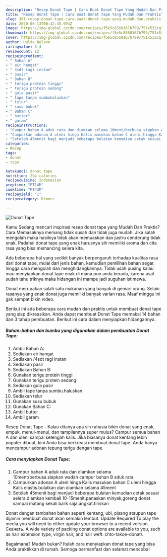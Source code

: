 ```yaml
---
description: "Resep Donat Tape | Cara Buat Donat Tape Yang Mudah Dan Praktis"
title: "Resep Donat Tape | Cara Buat Donat Tape Yang Mudah Dan Praktis"
slug: 381-resep-donat-tape-cara-buat-donat-tape-yang-mudah-dan-praktis
date: 2020-06-13T00:42:35.994Z
image: https://img-global.cpcdn.com/recipes/f5e5c8560167b799/751x532cq70/donat-tape-foto-resep-utama.jpg
thumbnail: https://img-global.cpcdn.com/recipes/f5e5c8560167b799/751x532cq70/donat-tape-foto-resep-utama.jpg
cover: https://img-global.cpcdn.com/recipes/f5e5c8560167b799/751x532cq70/donat-tape-foto-resep-utama.jpg
author: Hulda Nelson
ratingvalue: 3.4
reviewcount: 12
recipeingredient:
- " Bahan A"
- " air hangat"
- " 4sdt ragi instan"
- " pasir"
- " Bahan B"
- " terigu protein tinggi"
- " terigu protein sedang"
- " gula pasir"
- " tape tanpa sumbuhaluskan"
- " telur"
- " susu bubuk"
- " Bahan C"
- " butter"
- " garam"
recipeinstructions:
- "Campur bahan A aduk rata dan diamkan selama 10ment/berbusa.siapkan wadah campur bahan B aduk rata"
- "Campurkan adonan A uleni hinga Kalis masukan bahan C uleni hingga Kalis elastis.bulatkan dan diamkan selama 45ment"
- "Setelah 45menit bagi menjadi beberapa bulatan kemudian cetak sesuai selera.diamkan kembali 10-15menit.panaskan minyak,goreng donat sampai matang sekali balik saja.angkat.tiriskan"
categories:
- Resep
tags:
- donat
- tape

katakunci: donat tape 
nutrition: 294 calories
recipecuisine: Indonesian
preptime: "PT14M"
cooktime: "PT43M"
recipeyield: "1"
recipecategory: Dinner

---
```



![Donat Tape](https://img-global.cpcdn.com/recipes/f5e5c8560167b799/751x532cq70/donat-tape-foto-resep-utama.jpg)

Kamu Sedang mencari inspirasi resep donat tape yang Mudah Dan Praktis? Cara Memasaknya memang tidak susah dan tidak juga mudah. Jika salah mengolah maka hasilnya tidak akan memuaskan dan justru cenderung tidak enak. Padahal donat tape yang enak harusnya sih memiliki aroma dan cita rasa yang bisa memancing selera kita.

Ada beberapa hal yang sedikit banyak berpengaruh terhadap kualitas rasa dari donat tape, mulai dari jenis bahan, kemudian pemilihan bahan segar, hingga cara mengolah dan menghidangkannya. Tidak usah pusing kalau mau menyiapkan donat tape enak di mana pun anda berada, karena asal sudah tahu triknya maka hidangan ini mampu jadi suguhan istimewa.

Donat merupakan salah satu makanan yang banyak di gemari orang. Selain rasanya yang enak donat juga memiliki banyak varian rasa. Maaf minggu ini gak sempat bikin video.


Berikut ini ada beberapa cara mudah dan praktis untuk membuat donat tape yang siap dikreasikan. Anda dapat membuat Donat Tape memakai 14 bahan dan 3 tahap pembuatan. Berikut ini cara dalam menyiapkan hidangannya.

<!--inarticleads1-->

##### Bahan-bahan dan bumbu yang digunakan dalam pembuatan Donat Tape:

1. Ambil  Bahan A:
1. Sediakan  air hangat
1. Sediakan  /4sdt ragi instan
1. Sediakan  pasir
1. Sediakan  Bahan B:
1. Gunakan  terigu protein tinggi
1. Gunakan  terigu protein sedang
1. Sediakan  gula pasir
1. Ambil  tape tanpa sumbu.haluskan
1. Sediakan  telur
1. Gunakan  susu bubuk
1. Gunakan  Bahan C:
1. Ambil  butter
1. Ambil  garam


Resep Donat Tape - Kalau ditanya apa sih rahasia bikin donat yang enak, empuk, menul-menul, dan tampilannya super mulus? Campur semua bahan A dan uleni sampai setengah kalis. Jika biasanya donat kentang lebih populer dibuat, kini Anda bisa berkreasi membuat donat tape. Anda hanya mencampur adonan tepung terigu dengan tape. 

<!--inarticleads2-->

##### Cara menyiapkan Donat Tape:

1. Campur bahan A aduk rata dan diamkan selama 10ment/berbusa.siapkan wadah campur bahan B aduk rata
1. Campurkan adonan A uleni hinga Kalis masukan bahan C uleni hingga Kalis elastis.bulatkan dan diamkan selama 45ment
1. Setelah 45menit bagi menjadi beberapa bulatan kemudian cetak sesuai selera.diamkan kembali 10-15menit.panaskan minyak,goreng donat sampai matang sekali balik saja.angkat.tiriskan


Donat dengan tambahan bahan seperti kentang, ubi, pisang ataupun tape dijamin membuat donat akan semakin lembut. Update Required To play the media you will need to either update your browser to a recent version. Скачать. A wide variety of packing donat options are available to you, such as hair extension type, virgin hair, and hair weft. chto-takoe-donat/. 

Bagaimana? Mudah bukan? Itulah cara menyiapkan donat tape yang bisa Anda praktikkan di rumah. Semoga bermanfaat dan selamat mencoba!
